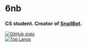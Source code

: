 # 6nb

### CS student. Creator of [SnailBot](https://bigsnail.monster/invite).

[![GitHub stats](https://github-readme-stats.vercel.app/api?username=6nb&theme=nord&line_height=20)](https://github.com/anuraghazra/github-readme-stats)\
[![Top Langs](https://github-readme-stats.vercel.app/api/top-langs/?username=6nb&theme=nord&layout=compact)](https://github.com/anuraghazra/github-readme-stats)
